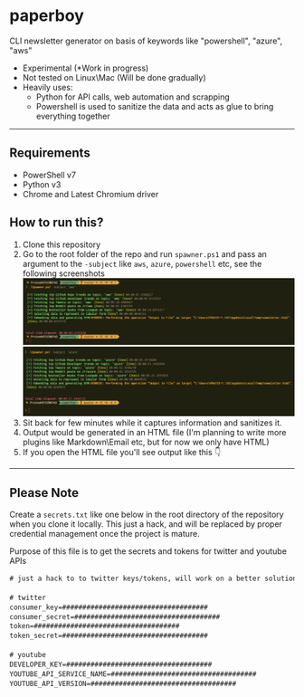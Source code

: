 # paperboy

CLI newsletter generator on basis of keywords like "powershell", "azure", "aws"

* Experimental (*Work in progress)
* Not tested on Linux\Mac (Will be done gradually)
* Heavily uses:
    * Python for API calls, web automation and scrapping
    * Powershell is used to sanitize the data and acts as glue to bring everything together
<hr>

## Requirements

* PowerShell v7
* Python v3
* Chrome and Latest Chromium driver

## How to run this?

1. Clone this repository
2. Go to the root folder of the repo and run `spawner.ps1` and pass an argument to the `-subject` like `aws`, `azure`, `powershell` etc, see the following screenshots
    ![Creating a newsletter for keyword: AWS](./img/aws.png)
    ![Creating a newsletter for keyword: Azure](./img/azure.png)
3. Sit back for few minutes while it captures information and sanitizes it.
4. Output would be generated in an HTML file (I'm planning to write more plugins like Markdown\Email etc, but for now we only have HTML)
5. If you open the HTML file you'll see output like this 👇



<hr>

<h2>Please Note</h2>

Create a `secrets.txt` like one below in the root directory of the repository when you clone it locally. This just a hack, and will be replaced by proper credential management once the project is mature.

Purpose of this file is to get the secrets and tokens for twitter and youtube APIs

```txt
# just a hack to to twitter keys/tokens, will work on a better solution later

# twitter
consumer_key=####################################
consumer_secret=####################################
token=####################################
token_secret=####################################

# youtube
DEVELOPER_KEY=####################################
YOUTUBE_API_SERVICE_NAME=####################################
YOUTUBE_API_VERSION=####################################
```
